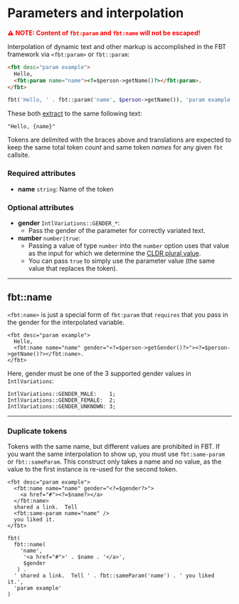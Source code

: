 # Parameters and interpolation

**<span style="color:red">⚠️ NOTE: Content of `fbt:param` and `fbt:name` will not be escaped!</span>**<br/>

Interpolation of dynamic text and other markup is accomplished in the FBT framework via `<fbt:param>` or `fbt::param`:

```html
<fbt desc="param example">
  Hello,
  <fbt:param name="name"><?=$person->getName()?></fbt:param>.
</fbt>
```

```php
fbt('Hello, ' . fbt::param('name', $person->getName()), 'param example')
```

These both [extract](collection.md) to the same following text:

```
"Hello, {name}"
```

Tokens are delimited with the braces above and translations are expected to keep the same total token *count* and same token *names* for any given `fbt` callsite.

### Required attributes
* **name** `string`: Name of the token

### Optional attributes
* **gender** `IntlVariations::GENDER_*`:
  * Pass the gender of the parameter for correctly variated text.
* **number** `number|true`:
  * Passing a value of type `number` into the `number` option uses that
value as the input for which we determine the [CLDR plural value](http://cldr.unicode.org/index/cldr-spec/plural-rules).
  * You can pass `true` to simply use the parameter value (the same value that replaces the token).

--------------------------------------------------------------------------------

## fbt::name
`<fbt:name>` is just a special form of `fbt:param` that `requires` that you pass in the gender for the interpolated variable.
```
<fbt desc="param example">
  Hello,
  <fbt:name name="name" gender="<?=$person->getGender()?>"><?=$person->getName()?></fbt:name>.
</fbt>
```

Here, gender must be one of the 3 supported gender values in `IntlVariations`:

```
IntlVariations::GENDER_MALE:    1;
IntlVariations::GENDER_FEMALE:  2;
IntlVariations::GENDER_UNKNOWN: 3;
```
--------------------------------------------------------------------------------
### Duplicate tokens
Tokens with the same name, but different values are prohibited in FBT.
If you want the same interpolation to show up, you must use
`fbt:same-param` or `fbt::sameParam`.  This construct only takes a name
and no value, as the value to the first instance is re-used for the
second token.

```
<fbt desc="param example">
  <fbt:name name="name" gender="<?=$gender?>">
    <a href="#"><?=$name?></a>
  </fbt:name>
  shared a link.  Tell
  <fbt:same-param name="name" />
  you liked it.
</fbt>

fbt(
  fbt::name(
    'name',
     '<a href="#">' . $name . '</a>',
     $gender
   ) .
  ' shared a link.  Tell ' . fbt::sameParam('name') . ' you liked it.',
  'param example'
)
```
